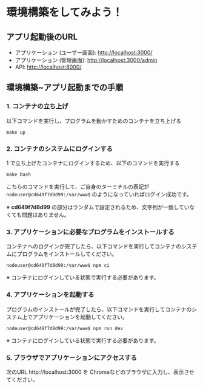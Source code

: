 # 環境構築をしてみよう！

## アプリ起動後のURL
- アプリケーション (ユーザー画面): [http://localhost:3000/](http://localhost:3000/)
- アプリケーション (管理画面): [http://localhost:3000/admin](http://localhost:3000/admin)
- API: [http://localhost:8000/](http://localhost:8000/)

## 環境構築~アプリ起動までの手順

### 1. コンテナの立ち上げ

以下コマンドを実行し、プログラムを動かすためのコンテナを立ち上げる

```
make up
```

### 2. コンテナのシステムにログインする

1 で立ち上げたコンテナにログインするため、以下のコマンドを実行する

```
make bash
```

こちらのコマンドを実行して、ご自身のターミナルの表記が `nodeuser@cd649f7d8d99:/var/www$` のようになっていればログイン成功です。

※ **cd649f7d8d99** の部分はランダムで設定されるため、文字列が一致していなくても問題はありません。

### 3. アプリケーションに必要なプログラムをインストールする

コンテナへのログインが完了したら、以下コマンドを実行してコンテナのシステムにプログラムをインストールしてください。

```
nodeuser@cd649f7d8d99:/var/www$ npm ci
```

※ コンテナにログインしている状態で実行する必要があります。

### 4. アプリケーションを起動する

プログラムのインストールが完了したら、以下コマンドを実行してコンテナのシステム上でアプリケーションを起動してください。

```
nodeuser@cd649f7d8d99:/var/www$ npm run dev
```

※ コンテナにログインしている状態で実行する必要があります。

### 5. ブラウザでアプリケーションにアクセスする

次のURL http://localhost:3000 を Chromeなどのブラウザに入力し、表示させてください。
